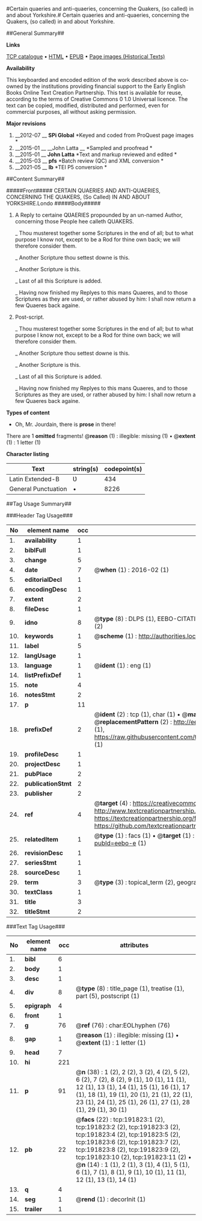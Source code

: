#Certain quaeries and anti-quaeries, concerning the Quakers, (so called) in and about Yorkshire.#
Certain quaeries and anti-quaeries, concerning the Quakers, (so called) in and about Yorkshire.

##General Summary##

**Links**

[TCP catalogue](http://www.ota.ox.ac.uk/tcp/)  • 
[HTML](http://tei.it.ox.ac.uk/tcp/Texts-HTML/free/B08/B08678.html)  • 
[EPUB](http://tei.it.ox.ac.uk/tcp/Texts-EPUB/free/B08/B08678.epub) • 
[Page images (Historical Texts)](https://historicaltexts.jisc.ac.uk/eebo-80922097e)

**Availability**

This keyboarded and encoded edition of the work described above is co-owned by the
    institutions providing financial support to the Early English Books Online Text Creation
    Partnership. This text is available for reuse, according to the terms of  Creative Commons 0 1.0 Universal
    licence. The text can be copied, modified, distributed and performed, even for commercial
    purposes, all without asking permission.

**Major revisions**

1. __2012-07 __ __SPi Global__ *Keyed and coded from ProQuest page images *
1. __2015-01 __ __John Latta __ *Sampled and proofread *
1. __2015-01 __ __John Latta__ *Text and markup reviewed and edited *
1. __2015-03 __ __pfs__ *Batch review (QC) and XML conversion *
1. __2021-05 __ __lb__ *TEI P5 conversion *

##Content Summary##

#####Front#####
CERTAIN QUAERIES AND ANTI-QUAERIES, CONCERNING THE QUAKERS, (So Called) IN AND ABOUT YORKSHIRE.Londo
#####Body#####

1. A Reply to certaine QƲAERIES propounded by an un-named Author, concerning those People hee calleth QUAKERS.

    _ Thou musterest together some Scriptures in the end of all; but to what purpose I know not, except to be a Rod for thine own back; we will therefore consider them.

    _ Another Scripture thou settest downe is this.

    _ Another Scripture is this.

    _ Last of all this Scripture is added.

    _ Having now finished my Replyes to this mans Quaeres, and to those Scriptures as they are used, or rather abused by him: I shall now return a few Quaeres back againe.

1. Post-script.

    _ Thou musterest together some Scriptures in the end of all; but to what purpose I know not, except to be a Rod for thine own back; we will therefore consider them.

    _ Another Scripture thou settest downe is this.

    _ Another Scripture is this.

    _ Last of all this Scripture is added.

    _ Having now finished my Replyes to this mans Quaeres, and to those Scriptures as they are used, or rather abused by him: I shall now return a few Quaeres back againe.

**Types of content**

  * Oh, Mr. Jourdain, there is **prose** in there!

There are 1 **omitted** fragments! 
 @__reason__ (1) : illegible: missing (1)  •  @__extent__ (1) : 1 letter (1)

**Character listing**


|Text|string(s)|codepoint(s)|
|---|---|---|
|Latin Extended-B|Ʋ|434|
|General Punctuation|•|8226|

##Tag Usage Summary##

###Header Tag Usage###

|No|element name|occ|attributes|
|---|---|---|---|
|1.|__availability__|1||
|2.|__biblFull__|1||
|3.|__change__|5||
|4.|__date__|7| @__when__ (1) : 2016-02 (1)|
|5.|__editorialDecl__|1||
|6.|__encodingDesc__|1||
|7.|__extent__|2||
|8.|__fileDesc__|1||
|9.|__idno__|8| @__type__ (8) : DLPS (1), EEBO-CITATION (1), VID (1), EEBO-PROQUEST (1), OCLC (2), STC (2)|
|10.|__keywords__|1| @__scheme__ (1) : http://authorities.loc.gov/ (1)|
|11.|__label__|5||
|12.|__langUsage__|1||
|13.|__language__|1| @__ident__ (1) : eng (1)|
|14.|__listPrefixDef__|1||
|15.|__note__|4||
|16.|__notesStmt__|2||
|17.|__p__|11||
|18.|__prefixDef__|2| @__ident__ (2) : tcp (1), char (1)  •  @__matchPattern__ (2) : ([0-9\-]+):([0-9IVX]+) (1), (.+) (1)  •  @__replacementPattern__ (2) : http://eebo.chadwyck.com/downloadtiff?vid=$1&page=$2 (1), https://raw.githubusercontent.com/textcreationpartnership/Texts/master/tcpchars.xml#$1 (1)|
|19.|__profileDesc__|1||
|20.|__projectDesc__|1||
|21.|__pubPlace__|2||
|22.|__publicationStmt__|2||
|23.|__publisher__|2||
|24.|__ref__|4| @__target__ (4) : https://creativecommons.org/publicdomain/zero/1.0/ (1), http://www.textcreationpartnership.org/docs/. (1), https://textcreationpartnership.org/faq/#faq05 (1), https://github.com/textcreationpartnership (1)|
|25.|__relatedItem__|1| @__type__ (1) : facs (1)  •  @__target__ (1) : https://data.historicaltexts.jisc.ac.uk/view?pubId=eebo-e (1)|
|26.|__revisionDesc__|1||
|27.|__seriesStmt__|1||
|28.|__sourceDesc__|1||
|29.|__term__|3| @__type__ (3) : topical_term (2), geographic_name (1)|
|30.|__textClass__|1||
|31.|__title__|3||
|32.|__titleStmt__|2||


###Text Tag Usage###

|No|element name|occ|attributes|
|---|---|---|---|
|1.|__bibl__|6||
|2.|__body__|1||
|3.|__desc__|1||
|4.|__div__|8| @__type__ (8) : title_page (1), treatise (1), part (5), postscript (1)|
|5.|__epigraph__|4||
|6.|__front__|1||
|7.|__g__|76| @__ref__ (76) : char:EOLhyphen (76)|
|8.|__gap__|1| @__reason__ (1) : illegible: missing (1)  •  @__extent__ (1) : 1 letter (1)|
|9.|__head__|7||
|10.|__hi__|221||
|11.|__p__|91| @__n__ (38) : 1 (2), 2 (2), 3 (2), 4 (2), 5 (2), 6 (2), 7 (2), 8 (2), 9 (1), 10 (1), 11 (1), 12 (1), 13 (1), 14 (1), 15 (1), 16 (1), 17 (1), 18 (1), 19 (1), 20 (1), 21 (1), 22 (1), 23 (1), 24 (1), 25 (1), 26 (1), 27 (1), 28 (1), 29 (1), 30 (1)|
|12.|__pb__|22| @__facs__ (22) : tcp:191823:1 (2), tcp:191823:2 (2), tcp:191823:3 (2), tcp:191823:4 (2), tcp:191823:5 (2), tcp:191823:6 (2), tcp:191823:7 (2), tcp:191823:8 (2), tcp:191823:9 (2), tcp:191823:10 (2), tcp:191823:11 (2)  •  @__n__ (14) : 1 (1), 2 (1), 3 (1), 4 (1), 5 (1), 6 (1), 7 (1), 8 (1), 9 (1), 10 (1), 11 (1), 12 (1), 13 (1), 14 (1)|
|13.|__q__|4||
|14.|__seg__|1| @__rend__ (1) : decorInit (1)|
|15.|__trailer__|1||
